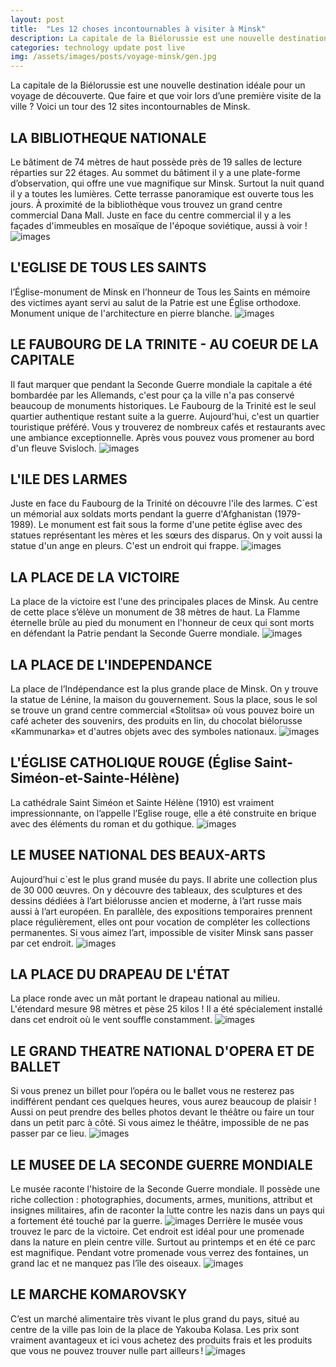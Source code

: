 ```yaml
---
layout: post
title:  "Les 12 choses incontournables à visiter à Minsk"
description: La capitale de la Biélorussie est une nouvelle destination idéale pour un voyage de découverte. Que faire et que voir lors d’une première visite de la ville ? Voici un tour des 12 sites incontournables de Minsk.
categories: technology update post live
img: /assets/images/posts/voyage-minsk/gen.jpg
---
```

La capitale de la Biélorussie est une nouvelle destination idéale pour un voyage de découverte. Que faire et que voir lors d’une première visite de la ville ? Voici un tour des 12 sites incontournables de Minsk.
## LA BIBLIOTHEQUE NATIONALE
Le bâtiment de 74 mètres de haut possède près de 19 salles de lecture réparties sur 22 étages.  Au sommet du bâtiment il y a une plate-forme d’observation, qui offre une vue magnifique sur Minsk. Surtout la nuit quand il y a toutes les lumières. Cette terrasse panoramique est ouverte tous les jours.
À proximité de la bibliothèque vous trouvez un grand centre commercial Dana Mall. Juste en face du centre commercial il y a les façades d'immeubles en mosaïque de l'époque soviétique, aussi à voir !
![images](../assets/images/posts/voyage-minsk/bi.jpg)
## L'EGLISE DE TOUS LES SAINTS 
l’Église-monument de Minsk en l’honneur de Tous les Saints en mémoire des victimes ayant servi au salut de la Patrie est une Église orthodoxe. Monument unique de l'architecture en pierre blanche.
![images](../assets/images/posts/voyage-minsk/eglise.jpg)
## LE FAUBOURG DE LA TRINITE - AU COEUR DE LA CAPITALE
Il faut marquer que pendant la Seconde Guerre mondiale la capitale a été bombardée par les Allemands, c'est pour ça la ville n'a pas conservé beaucoup de monuments historiques. Le Faubourg de la Trinité est le seul quartier authentique restant suite a la guerre. Aujourd'hui, c'est un quartier touristique préféré. Vous y trouverez de nombreux cafés et restaurants avec une ambiance exceptionnelle. Après vous pouvez vous promener au bord d'un fleuve Svisloch.
![images](../assets/images/posts/voyage-minsk/chat.JPG)
## L'ILE DES LARMES 
Juste en face du Faubourg de la Trinité on découvre l'ile des larmes. 
C`est un mémorial aux soldats morts pendant la guerre d'Afghanistan (1979-1989). Le monument est fait sous la forme d'une petite église avec des statues représentant les mères et les sœurs des disparus. On y voit aussi la statue d'un ange en pleurs. C'est un endroit qui frappe.
![images](../assets/images/posts/voyage-minsk/min.jpg)
## LA PLACE DE LA VICTOIRE
La place de la victoire est l'une des principales places de Minsk. Au centre de cette place s’élève un monument de 38 mètres de haut. La Flamme éternelle brûle au pied du monument en l'honneur de ceux qui sont morts en défendant la Patrie pendant la Seconde Guerre mondiale.
![images](../assets/images/posts/voyage-minsk/pl.JPG)
## LA PLACE DE L'INDEPENDANCE
La place de l’Indépendance est la plus grande place de Minsk. On y trouve la statue de Lénine, la maison du gouvernement. Sous la place, sous le sol se trouve un grand centre commercial «Stolitsa» où vous pouvez boire un café acheter des souvenirs, des produits en lin, du chocolat biélorusse «Kammunarka» et d'autres objets avec des symboles nationaux.
![images](../assets/images/posts/voyage-minsk/ind.JPG)
## L'ÉGLISE CATHOLIQUE ROUGE (Église Saint-Siméon-et-Sainte-Hélène)
La cathédrale Saint Siméon et Sainte Hélène (1910) est vraiment impressionnante, on l’appelle l’Eglise rouge, elle a été construite en brique avec des éléments du roman et du gothique. 
![images](../assets/images/posts/voyage-minsk/rouge.jpg)
## LE MUSEE NATIONAL DES BEAUX-ARTS
Aujourd’hui c`est le plus grand musée du pays. Il abrite une collection plus de 30 000 œuvres. On y découvre des tableaux, des sculptures et des dessins dédiées à l’art biélorusse ancien et moderne, à l’art russe mais aussi à l’art européen. En parallèle, des expositions temporaires prennent place régulièrement, elles ont pour vocation de compléter les collections permanentes. Si vous aimez l’art, impossible de visiter Minsk sans passer par cet endroit.
![images](../assets/images/posts/voyage-minsk/musna.jpg)
## LA PLACE DU DRAPEAU DE L'ÉTAT 
La place ronde avec un mât portant le drapeau national au milieu. L'étendard mesure 98 mètres et pèse 25 kilos ! Il a été spécialement installé dans cet endroit où le vent souffle constamment. 
![images](../assets/images/posts/voyage-minsk/drapeau.jpg)
## LE GRAND THEATRE NATIONAL D'OPERA ET DE BALLET
Si vous prenez un billet pour l’opéra ou le ballet vous ne resterez pas indifférent pendant ces quelques heures, vous aurez beaucoup de plaisir ! 
Aussi on peut prendre des belles photos devant le théâtre ou faire un tour dans un petit parc à côté. Si vous aimez le théâtre, impossible de ne pas passer par ce lieu.
![images](../assets/images/posts/voyage-minsk/fon.jpg)
## LE MUSEE DE LA SECONDE GUERRE MONDIALE 
Le musée raconte l'histoire de la Seconde Guerre mondiale. Il possède une riche collection : photographies, documents, armes, munitions, attribut et insignes militaires, afin de raconter la lutte contre les nazis dans un pays qui a fortement été touché par la guerre.
![images](../assets/images/posts/voyage-minsk/mus.jpg)
Derrière le musée vous trouvez le parc de la victoire. Cet endroit est idéal pour une promenade dans la nature en plein centre ville. Surtout au printemps et en été ce parc est magnifique. Pendant votre promenade vous verrez des fontaines, un grand lac et ne manquez pas l’île des oiseaux.
![images](../assets/images/posts/voyage-minsk/parc.JPG)
## LE MARCHE KOMAROVSKY 
C’est un marché alimentaire très vivant le plus grand du pays, situé au centre de la ville pas loin de la place de Yakouba Kolasa.
Les prix sont vraiment avantageux et ici vous achetez des produits frais et les produits que vous ne pouvez trouver nulle part ailleurs !
![images](../assets/images/posts/voyage-minsk/kam.JPG)